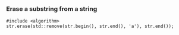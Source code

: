 ### Erase a substring from a string     
```
#include <algorithm>
str.erase(std::remove(str.begin(), str.end(), 'a'), str.end());
```
